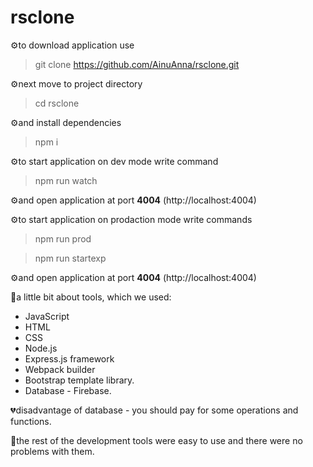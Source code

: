 # rsclone

⚙️to download application use

> git clone https://github.com/AinuAnna/rsclone.git

⚙️next move to project directory

> cd rsclone

⚙️and install dependencies

> npm i

⚙️to start application on dev mode write command

> npm run watch

⚙️and open application at port **4004** (http://localhost:4004)

⚙️to start application on prodaction mode write commands

> npm run prod

> npm run startexp

⚙️and open application at port **4004** (http://localhost:4004)

🔮a little bit about tools, which we used:

- JavaScript
- HTML
- CSS
- Node.js
- Express.js framework
- Webpack builder
- Bootstrap template library.
- Database - Firebase.

💔disadvantage of database - you should pay for some operations and functions.

💖the rest of the development tools were easy to use and there were no problems with them.
